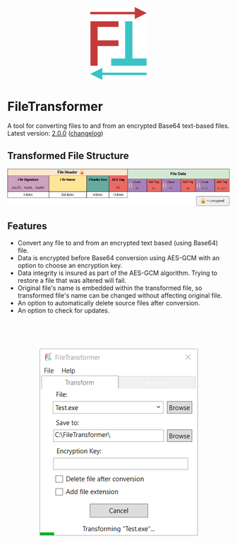 <p align="center">
  <a href="#"><img src="Resources/logo.svg" width="128"></a>
</p>

# FileTransformer
A tool for converting files to and from an encrypted Base64 text-based files.  
Latest version: [2.0.0](https://github.com/MichaelYochpaz/FileTransformer/releases/latest) ([changelog](https://github.com/MichaelYochpaz/FileTransformer/blob/main/CHANGELOG.md))

## Transformed File Structure
<p align="center">
  <a href="#"><img src="Resources/file-structure.png"></a>
</p>

## Features
* Convert any file to and from an encrypted text based (using Base64) file.
* Data is encrypted before Base64 conversion using AES-GCM with an option to choose an encryption key.
* Data integrity is insured as part of the AES-GCM algorithm. Trying to restore a file that was altered will fail.
* Original file's name is embedded within the transformed file, so transformed file's name can be changed without affecting original file.
* An option to automatically delete source files after conversion.
* An option to check for updates.

##
</br>
</br>
<p align="center">
  <a href="#"><img src="Resources/screenshot.png" a="#"></a>
</p>
